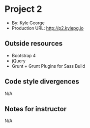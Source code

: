 # Project 2
+ By: Kyle George
+ Production URL: http://p2.kylepg.io

## Outside resources
+ Bootstrap 4
+ jQuery
+ Grunt + Grunt Plugins for Sass Build

## Code style divergences
N/A

## Notes for instructor
N/A
